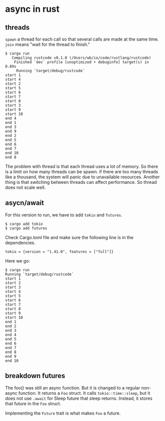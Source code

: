 # async in rust

## threads

```spawn``` a thread for each call so that several calls are made at the same time. ```join``` means "wait for the thread to finish."

```
$ cargo run  
   Compiling rustcode v0.1.0 (/Users/wb/io/code/rustlang/rustcode)
    Finished `dev` profile [unoptimized + debuginfo] target(s) in 0.89s
     Running `target/debug/rustcode`
start 1
start 4
start 2
start 5
start 6
start 7
start 8
start 3
start 9
start 10
end 4
end 1
end 3
end 9
end 2
end 5
end 6
end 7
end 10
end 8
```

The problem with thread is that each thread uses a lot of memory. So there is a limit on how many threads can be spawn. if there are too many threads like a thousand, the system will panic due to unavailable resources. Another thing is that switching between threads can affect performance. So thread does not scale well.

## asycn/await

For this version to run, we have to add ```tokio``` and ```futures```.

```
$ cargo add tokio
$ cargo add futures
```

Check Cargo.toml file and make sure the following line is in the dependencies.

```
tokio = {version = "1.41.0", features = ["full"]}
```

Here we go:

```
$ cargo run
Running `target/debug/rustcode`
start 1
start 2
start 3
start 4
start 5
start 6
start 7
start 8
start 9
start 10
end 1
end 2
end 3
end 4
end 5
end 6
end 7
end 8
end 9
end 10
```

## breakdown futures

The foo() was still an async function. But it is changed to a regular non-async function. It returns a ```Foo``` struct. It calls ```tokio::time::sleep```, but it does not use ```.await``` for Sleep future that sleep returns. Instead, it stores that future in the ```Foo``` struct.

Implementing the ```Future``` trait is what makes ```Foo``` a future. 

